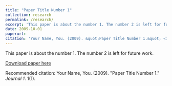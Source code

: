 ```yaml
---
title: "Paper Title Number 1"
collection: research
permalink: /research/
excerpt: 'This paper is about the number 1. The number 2 is left for future work.'
date: 2009-10-01
paperurl:
citation: 'Your Name, You. (2009). &quot;Paper Title Number 1.&quot; <i>Journal 1</i>. 1(1).'
---
```

This paper is about the number 1. The number 2 is left for future work.

[Download paper here](http://academicpages.github.io/files/paper1.pdf)

Recommended citation: Your Name, You. (2009). "Paper Title Number 1." <i>Journal 1</i>. 1(1).
